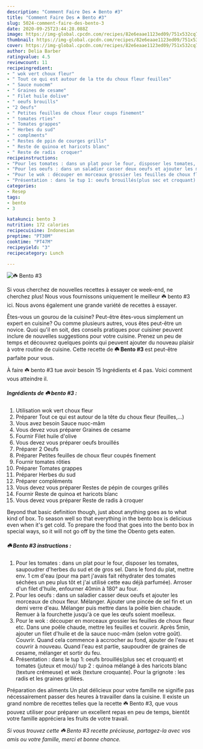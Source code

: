 ```yaml
---
description: "Comment Faire Des ☘️ Bento #3"
title: "Comment Faire Des ☘️ Bento #3"
slug: 5024-comment-faire-des-bento-3
date: 2020-09-25T23:44:28.088Z
image: https://img-global.cpcdn.com/recipes/82e6eaae1123ed09/751x532cq70/☘️-bento-3-photo-principale-de-la-recette.jpg
thumbnail: https://img-global.cpcdn.com/recipes/82e6eaae1123ed09/751x532cq70/☘️-bento-3-photo-principale-de-la-recette.jpg
cover: https://img-global.cpcdn.com/recipes/82e6eaae1123ed09/751x532cq70/☘️-bento-3-photo-principale-de-la-recette.jpg
author: Delia Barber
ratingvalue: 4.5
reviewcount: 11
recipeingredient:
- " wok vert choux fleur"
- " Tout ce qui est autour de la tte du choux fleur feuilles"
- " Sauce nuocmm"
- " Graines de cesame"
- " Filet huile dolive"
- " oeufs brouills"
- "2 Oeufs"
- " Petites feuilles de choux fleur coups finement"
- " tomates rties"
- " Tomates grappes"
- " Herbes du sud"
- " complments"
- " Restes de ppin de courges grills"
- " Reste de quinoa et haricots blanc"
- " Reste de radis  croquer"
recipeinstructions:
- "Pour les tomates : dans un plat pour le four, disposer les tomates, saupoudrer d&#39;herbes du sud et de gros sel. Dans le fond du plat, mettre env. 1 cm d&#39;eau (pour ma part j&#39;avais fait réhydrater des tomates séchées un peu plus tôt et j&#39;ai utilisé cette eau déjà parfumée). Arroser d&#39;un filet d&#39;huile, enfourner 40min à 180° au four."
- "Pour les oeufs : dans un saladier casser deux oeufs et ajouter les morceaux de choux fleur. Mélanger. Ajouter une pincée de sel fin et un demi verre d&#39;eau. Mélanger puis mettre dans la poêle bien chaude. Remuer à la fourchette jusqu&#39;à ce que les œufs soient moelleux."
- "Pour le wok : découper en morceaux grossier les feuilles de choux fleur etc. Dans une poêle chaude, mettre les feuilles et couvrir. Après 5min, ajouter un filet d&#39;huile et de la sauce nuoc-mâm (selon votre goût). Couvrir. Quand cela commence à accrocher au fond, ajouter de l&#39;eau et couvrir à nouveau. Quand l&#39;eau est partie, saupoudrer de graines de cesame, mélanger et sortir du feu."
- "Présentation : dans le tup 1: oeufs brouillés(plus sec et croquant) et tomates (juteux et mou)/ tup 2 : quinoa mélangé à des haricots blanc (texture crémeuse) et wok (texture croquante). Pour la grignote : les radis et les graines grillées."
categories:
- Resep
tags:
- bento
- 3

katakunci: bento 3 
nutrition: 172 calories
recipecuisine: Indonesian
preptime: "PT30M"
cooktime: "PT47M"
recipeyield: "3"
recipecategory: Lunch

---
```



![☘️ Bento #3](https://img-global.cpcdn.com/recipes/82e6eaae1123ed09/751x532cq70/☘️-bento-3-photo-principale-de-la-recette.jpg)

Si vous cherchez de nouvelles recettes à essayer ce week-end, ne cherchez plus! Nous vous fournissons uniquement le meilleur ☘️ bento #3 ici. Nous avons également une grande variété de recettes à essayer.

Êtes-vous un gourou de la cuisine? Peut-être êtes-vous simplement un expert en cuisine? Ou comme plusieurs autres, vous êtes peut-être un novice. Quoi qu'il en soit, des conseils pratiques pour cuisiner peuvent inclure de nouvelles suggestions pour votre cuisine. Prenez un peu de temps et découvrez quelques points qui peuvent ajouter du nouveau plaisir à votre routine de cuisine. Cette recette de <strong> ☘️ Bento #3 </strong> est peut-être parfaite pour vous.

<!--inarticleads1-->

À faire ☘️ bento #3 tue avoir besoin 15 Ingrédients et 4 pas. Voici comment vous atteindre il.

##### Ingrédients de ☘️ bento #3 :

1. Utilisation  wok vert choux fleur
1. Préparer  Tout ce qui est autour de la tête du choux fleur (feuilles,...)
1. Vous avez besoin  Sauce nuoc-mâm
1. Vous devez vous préparer  Graines de cesame
1. Fournir  Filet huile d&#39;olive
1. Vous devez vous préparer  oeufs brouillés
1. Préparer 2 Oeufs
1. Préparer  Petites feuilles de choux fleur coupés finement
1. Fournir  tomates rôties
1. Préparer  Tomates grappes
1. Préparer  Herbes du sud
1. Préparer  compléments
1. Vous devez vous préparer  Restes de pépin de courges grillés
1. Fournir  Reste de quinoa et haricots blanc
1. Vous devez vous préparer  Reste de radis à croquer


Beyond that basic definition though, just about anything goes as to what kind of box. To season well so that everything in the bento box is delicious even when it&#39;s get cold. To prepare the food that goes into the bento box in special ways, so it will not go off by the time the Obento gets eaten. 

<!--inarticleads2-->

##### ☘️ Bento #3 instructions :

1. Pour les tomates : dans un plat pour le four, disposer les tomates, saupoudrer d&#39;herbes du sud et de gros sel. Dans le fond du plat, mettre env. 1 cm d&#39;eau (pour ma part j&#39;avais fait réhydrater des tomates séchées un peu plus tôt et j&#39;ai utilisé cette eau déjà parfumée). Arroser d&#39;un filet d&#39;huile, enfourner 40min à 180° au four.
1. Pour les oeufs : dans un saladier casser deux oeufs et ajouter les morceaux de choux fleur. Mélanger. Ajouter une pincée de sel fin et un demi verre d&#39;eau. Mélanger puis mettre dans la poêle bien chaude. Remuer à la fourchette jusqu&#39;à ce que les œufs soient moelleux.
1. Pour le wok : découper en morceaux grossier les feuilles de choux fleur etc. Dans une poêle chaude, mettre les feuilles et couvrir. Après 5min, ajouter un filet d&#39;huile et de la sauce nuoc-mâm (selon votre goût). Couvrir. Quand cela commence à accrocher au fond, ajouter de l&#39;eau et couvrir à nouveau. Quand l&#39;eau est partie, saupoudrer de graines de cesame, mélanger et sortir du feu.
1. Présentation : dans le tup 1: oeufs brouillés(plus sec et croquant) et tomates (juteux et mou)/ tup 2 : quinoa mélangé à des haricots blanc (texture crémeuse) et wok (texture croquante). Pour la grignote : les radis et les graines grillées.




<!--inarticleads1-->

<p>
Préparation des aliments Un plat délicieux pour votre famille ne signifie pas nécessairement passer des heures à travailler dans la cuisine. Il existe un grand nombre de recettes telles que la recette ☘️ Bento #3, que vous pouvez utiliser pour préparer un excellent repas en peu de temps, bientôt votre famille appréciera les fruits de votre travail.
</p>

<p>
<i>Si vous trouvez cette ☘️ Bento #3 recette précieuse, partagez-la avec vos amis ou votre famille, merci et bonne chance.</i>
</p>
